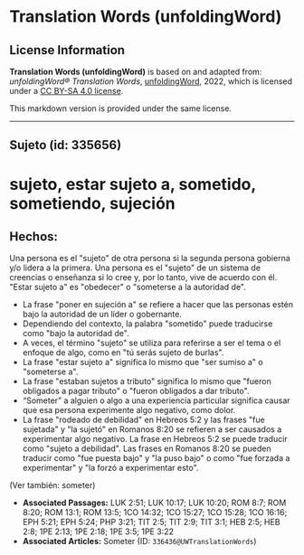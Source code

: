 # Translation Words (unfoldingWord)

## License Information

**Translation Words (unfoldingWord)** is based on and adapted from: _unfoldingWord® Translation Words_, [unfoldingWord](https://unfoldingword.org/utw), 2022, which is licensed under a [CC BY-SA 4.0 license](https://creativecommons.org/licenses/by-sa/4.0/legalcode.en).

This markdown version is provided under the same license.



--------------------------------

## Sujeto (id: 335656)

sujeto, estar sujeto a, sometido, sometiendo, sujeción
======================================================

Hechos:
-------

Una persona es el "sujeto" de otra persona si la segunda persona gobierna y/o lidera a la primera. Una persona es el "sujeto" de un sistema de creencias o enseñanza si lo cree y, por lo tanto, vive de acuerdo con él. "Estar sujeto a" es "obedecer" o "someterse a la autoridad de".

* La frase "poner en sujeción a" se refiere a hacer que las personas estén bajo la autoridad de un líder o gobernante.
* Dependiendo del contexto, la palabra "sometido" puede traducirse como "bajo la autoridad de".
* A veces, el término "sujeto" se utiliza para referirse a ser el tema o el enfoque de algo, como en "tú serás sujeto de burlas".
* La frase "estar sujeto a" significa lo mismo que "ser sumiso a" o "someterse a".
* La frase "estaban sujetos a tributo" significa lo mismo que "fueron obligados a pagar tributo" o "fueron obligados a dar tributo".
* “Someter” a alguien o algo a una experiencia particular significa causar que esa persona experimente algo negativo, como dolor.
* La frase "rodeado de debilidad" en Hebreos 5:2 y las frases "fue sujetada" y "la sujetó" en Romanos 8:20 se refieren a ser causados a experimentar algo negativo. La frase en Hebreos 5:2 se puede traducir como "sujeto a debilidad". Las frases en Romanos 8:20 se pueden traducir como "fue puesta bajo" y "la puso bajo" o como "fue forzada a experimentar" y "la forzó a experimentar esto".

(Ver también: someter)

* **Associated Passages:** LUK 2:51; LUK 10:17; LUK 10:20; ROM 8:7; ROM 8:20; ROM 13:1; ROM 13:5; 1CO 14:32; 1CO 15:27; 1CO 15:28; 1CO 16:16; EPH 5:21; EPH 5:24; PHP 3:21; TIT 2:5; TIT 2:9; TIT 3:1; HEB 2:5; HEB 2:8; 1PE 2:13; 1PE 2:18; 1PE 3:5; 1PE 3:22
* **Associated Articles:** Someter (ID: `336436@UWTranslationWords`)


